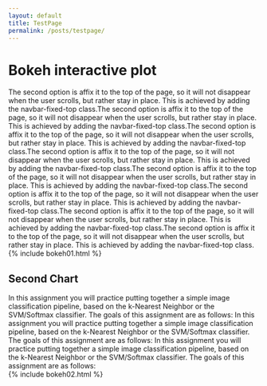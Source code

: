 ```yaml
---
layout: default
title: TestPage
permalink: /posts/testpage/
---
```

<div class="row">
  <div class="col-auto">
    <h1> Bokeh interactive plot </h1>
  </div>
</div>

<div class="row">

  <div class="col-lg-6">
  The second option is affix it to the top of the page, so it will not disappear when the user scrolls, but rather stay in place. This is achieved by adding the navbar-fixed-top class.The second option is affix it to the top of the page, so it will not disappear when the user scrolls, but rather stay in place. This is achieved by adding the navbar-fixed-top class.The second option is affix it to the top of the page, so it will not disappear when the user scrolls, but rather stay in place. This is achieved by adding the navbar-fixed-top class.The second option is affix it to the top of the page, so it will not disappear when the user scrolls, but rather stay in place. This is achieved by adding the navbar-fixed-top class.The second option is affix it to the top of the page, so it will not disappear when the user scrolls, but rather stay in place. This is achieved by adding the navbar-fixed-top class.The second option is affix it to the top of the page, so it will not disappear when the user scrolls, but rather stay in place. This is achieved by adding the navbar-fixed-top class.The second option is affix it to the top of the page, so it will not disappear when the user scrolls, but rather stay in place. This is achieved by adding the navbar-fixed-top class.The second option is affix it to the top of the page, so it will not disappear when the user scrolls, but rather stay in place. This is achieved by adding the navbar-fixed-top class.
  </div>

  <div class="col-lg-auto">
    {% include bokeh01.html %}
  </div>
</div>

<div class="row">
  <div class="col-auto">
    <h2> Second Chart </h2>
  </div>
</div>


<div class="row">

  <div class="col-lg-6">
In this assignment you will practice putting together a simple image classification pipeline, based on the k-Nearest Neighbor or the SVM/Softmax classifier. The goals of this assignment are as follows: In this assignment you will practice putting together a simple image classification pipeline, based on the k-Nearest Neighbor or the SVM/Softmax classifier. The goals of this assignment are as follows: In this assignment you will practice putting together a simple image classification pipeline, based on the k-Nearest Neighbor or the SVM/Softmax classifier. The goals of this assignment are as follows:
  </div>

  <div class="col-lg-auto">
    {% include bokeh02.html %}
  </div>
  
</div>
